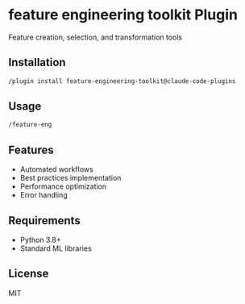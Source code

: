 # feature engineering toolkit Plugin

Feature creation, selection, and transformation tools

## Installation

```bash
/plugin install feature-engineering-toolkit@claude-code-plugins
```

## Usage

```bash
/feature-eng
```

## Features

- Automated workflows
- Best practices implementation
- Performance optimization
- Error handling

## Requirements

- Python 3.8+
- Standard ML libraries

## License

MIT
